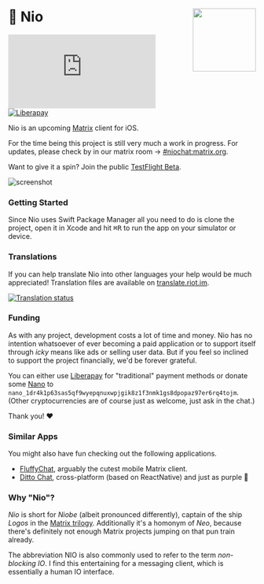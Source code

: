 <h1>💬 Nio
  <img src="https://raw.githubusercontent.com/niochat/nio/stable/Resources/AppIcon/Default/Rounded_500.png"
       align="right" width="128" height="128" />
</h1>

[![Matrix](https://img.shields.io/matrix/niochat:matrix.org?logo=matrix&style=flat)](https://matrix.to/#/#niochat:matrix.org)
[![Liberapay](https://img.shields.io/liberapay/receives/nio.svg?logo=liberapay&style=flat)](https://liberapay.com/nio/)

Nio is an upcoming [Matrix](https://matrix.org) client for iOS.

For the time being this project is still very much a work in progress. For updates, please check by in our matrix room → [#niochat:matrix.org](https://matrix.to/#/#niochat:matrix.org).

Want to give it a spin? Join the public [TestFlight Beta](https://testflight.apple.com/join/KlXr3kKz).

![screenshot](https://nio.chat/screenshots.png)

### Getting Started

Since Nio uses Swift Package Manager all you need to do is clone the project, open it in Xcode and hit <kbd>⌘</kbd><kbd>R</kbd> to run the app on your simulator or device.

### Translations

If you can help translate Nio into other languages your help would be much appreciated! Translation files are available on [translate.riot.im](https://translate.riot.im/engage/nio).

[![Translation status](https://translate.riot.im/widgets/nio/-/nio/multi-auto.svg)](https://translate.riot.im/engage/nio/?utm_source=widget)

### Funding

As with any project, development costs a lot of time and money. Nio has no intention whatsoever of ever becoming a paid application or to support itself through *icky* means like ads or selling user data. But if you feel so inclined to support the project financially, we'd be forever grateful.

You can either use [Liberapay](https://liberapay.com/nio/) for "traditional" payment methods or donate some [Nano](https://nano.org) to `nano_1dr4k1p63sas5qf9wyepqnuxwpjgik8z1f3nmk1gs8dpopaz97er6rq4tojm`.
(Other cryptocurrencies are of course just as welcome, just ask in the chat.)

Thank you! ❤️

### Similar Apps

You might also have fun checking out the following applications.

- [FluffyChat](https://fluffychat.im/en/), arguably the cutest mobile Matrix client.
- [Ditto Chat](https://www.dittochat.org/), cross-platform (based on ReactNative) and just as purple 💜

### Why "Nio"?

*Nio* is short for *Niobe* (albeit pronounced differently), captain of the ship *Logos* in the [Matrix trilogy](https://en.wikipedia.org/wiki/The_Matrix_(franchise)). Additionally it's a homonym of *Neo*, because there's definitely not enough Matrix projects jumping on that pun train already.

The abbreviation NIO is also commonly used to refer to the term *non-blocking IO*. I find this entertaining for a messaging client, which is essentially a human IO interface.
